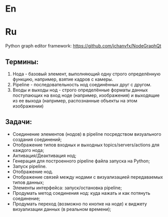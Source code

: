 # En

# Ru
Python graph editor framework: https://github.com/jchanvfx/NodeGraphQt
​
## Термины:
1. Нода - базовый элемент, выполняющий одну строго определённую функцию, например, взятие кадров с камеры.
2. Pipeline - последовательность нод соединённых друг с другом.
3. Входы и выходы нод - строго определённые форматы данных поступающих на вход ноде (например, изображения) и выходящие из ее выхода (например, распознанные объекты на этом изображении)
​
## Задачи:
- Соединение элементов (нодов) в pipeline посредством визуального создания соединений;
- Отображение типов входных и выходных topics/servers/actions для каждого нода;
- Активация/Деактивация нод;
- Генерация для построенного pipeline файла запуска на Python; 
- Запуск pipeline.
- Отображение нод.
- Отображение связей между нодами с визуализацией передаваемых типов данных;
- Элементы интерфейса: запуск/остановка pipeline;
- Продумать метод соединения нод: куда нажать и как потянуть соединение;
- Продумать переход (возможно по кнопке на ноде) к виджету визуализации данных (в реальном времени);
